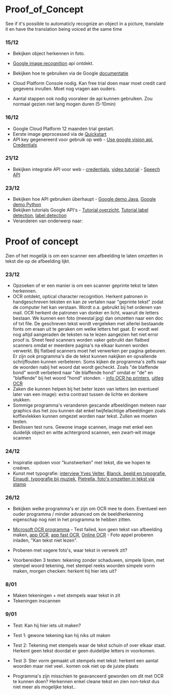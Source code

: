 # Proof_of_Concept
See if it's possible to automaticly recognize an object in a picture, translate it en have the translation being voiced at the same time


### 15/12
* Bekijken object herkennen in foto. 
* [Google image recognition](https://cloud.google.com/vision/?utm_source=google&utm_medium=cpc&utm_campaign=emea-emea-all-en-dr-skws-all-all-trial-e-gcp-1002258&utm_content=text-ad-none-any-DEV_c-CRE_175901543514-ADGP_SKWS+%7C+EXA+~+1%3A1_EMEA_EN_ML_Vision+API_TOP_image+recognition+api-KWID_43700016288634079-kwd-40564249699-userloc_1001021&utm_term=KW_image%20recognition%20api-ST_image+recognition+api&ds_rl=1245734&gclid=Cj0KCQiAgs7RBRDoARIsANOo-Hjca0GTNetIZh_Qz1FOPFtBN5nGcOwnIpCY1y9E7PQG_8s3xP8hr9QaAj3DEALw_wcB&dclid=CNTphKGAjNgCFQU-4AodVrkJkg) api ontdekt.

* Bekijken hoe te gebruiken via de Google [documentatie](https://cloud.google.com/vision/docs/quickstart)
* Cloud Platform Console nodig. Kan free trial doen maar moet credit card gegevens invullen. Moet nog vragen aan ouders.
* Aantal stappen ook nodig vooraleer de api kunnen gebruiken. Zou normaal gezien niet lang mogen duren (5-10min)



### 16/12
* Google Cloud Platform 12 maanden trial gestart.
* Eerste image geprocessed via de [Quickstart](https://cloud.google.com/vision/docs/quickstart)
* API key gegenereerd voor gebruik op web - [Use google vision api](https://code.tutsplus.com/tutorials/how-to-use-the-google-cloud-vision-api-in-android-apps--cms-29009), [Credentials](https://console.cloud.google.com/apis/credentials?project=double-genius-189210)


### 21/12
* Bekijken integratie API voor web - [credentials](https://support.google.com/cloud/answer/6158857?hl=en), [video tutorial](https://www.youtube.com/watch?v=nMY0qDg16y4) - [Speech API](https://www.youtube.com/watch?v=wzp9dfVpeeg)


### 23/12
* Bekijken hoe API gebruiken überhaupt - [Google demo Java](https://www.youtube.com/watch?v=tVIIgcIqoPw), [Google demo Python](https://www.youtube.com/watch?v=IVjZMIWhz3Y)
* Bekijken tutorials Google API's - [Tutorial overzicht](https://cloud.google.com/vision/docs/tutorials), [Tutorial label detection](https://console.cloud.google.com/getting-started), [label detection](https://cloud.google.com/vision/docs/detecting-labels)
* Veranderen van onderwerp naar:



# Proof of concept
Zien of het mogelijk is om een scanner een afbeelding te laten omzetten in tekst die op de afbeelding lijkt.

### 23/12
* Opzoeken of er een manier is om een scanner geprinte tekst te laten herkennen.
* OCR ontdekt, optical character recognition. Herkent patronen in handgeschreven teksten en kan ze vertalen naar "geprinte tekst" zodat de computer het kan verstaan. Wordt o.a. gebruikt bij het ordenen van mail. OCR herkent de patronen van donker en licht, waaruit de letters bestaan. We kunnen een foto (meestal jpg) dan omzetten naar een doc of txt file. De geschreven tekst wordt vergeleken met allerlei bestaande fonts om eraan uit te geraken om welke letters het gaat. Er wordt wel nog altijd aangeraden de teksten na te lezen aangezien het niet error proof is. Sheet feed scanners worden vaker gebruikt dan flatbed scanners omdat er meerdere pagina's na elkaar kunnen worden verwerkt. Bij flatbed scanners moet het verwerken per pagina gebeuren. Er zijn ook programma's die de tekst kunnen nakijken en opvallende schrijffouten kunnen verbeteren. Soms kijken de programma's zelfs naar de woorden nabij het woord dat wordt gecheckt. Zoals "de blaffende bond" wordt verbeterd naar "de blaffende hond" omdat er "de" en "blaffende" bij het woord "hond" stonden. - [info OCR hp printers](http://h71036.www7.hp.com/hho/cache/608037-0-0-39-121.html), [uitleg OCR](http://www.explainthatstuff.com/how-ocr-works.html)
* Zaken die kunnen helpen bij het beter lezen van letters (en eventueel later van een image): extra contrast tussen de lichte en donkere stukken.
* Sommige programma's veranderen gescande afbeeldingen meteen naar graphics dus het zou kunnen dat enkel twijfelachtige afbeeldingen zoals koffievlekken kunnen omgezet worden naar tekst. Zullen we moeten testen.
* Beslissen test runs. Gewone image scannen, image met enkel een duidelijk object en witte achtergrond scannen, een zwart-wit image scannen



### 24/12
* Inspiratie opdoen voor "kunstwerken" met tekst, die we hopen te creëren.
* Kunst met typografie: [interview Yves Velter](https://vimeo.com/86238888), [Blanck, beeld en typografie](https://www.youtube.com/watch?v=--h0FXVoOVU&feature=youtu.be), [Einaudi, typografie bij muziek](https://www.youtube.com/watch?v=k9NM-yK1C2I), [Pietrella, foto's omzetten in tekst via stamp](https://www.youtube.com/watch?time_continue=16&v=pd-edgSDVo4)



### 26/12
* Bekijken welke programma's er zijn om OCR mee te doen. Eventueel een ouder programma / minder advanced om de beeldherkenning eigenschap nog niet in het programma te hebben zitten.
* [Microsoft OCR programma](https://www.microsoft.com/nl-be/store/p/a9t9-free-ocr-software/9nblgggz5nsn#) - Test failed, kon geen tekst van afbeelding maken, [app OCR](https://www.microsoft.com/nl-be/store/p/photo-to-text-ocr/9nblggh6hrzh), [app fast OCR](https://www.microsoft.com/nl-be/store/p/fast-ocr/9nblggh52svj#), [Online OCR](https://www.onlineocr.net/) - Foto appel proberen inladen, "Kan tekst niet lezen". 

* Proberen met vagere foto's, waar tekst in verwerk zit?
* Voorbereiden 3 testen: tekening zonder schaduwen, simpele lijnen, met stempel woord tekening, met stempel reeks woorden simpele vorm maken, morgen checken: herkent hij hier iets uit?


### 8/01
* Maken tekeningen + met stempels waar tekst in zit
* Tekeningen inscannen


### 9/01
* Test: Kan hij hier iets uit maken?
* Test 1: gewone tekening kan hij niks uit maken
* Test 2: Tekening met stempels waar de tekst schuin of over elkaar staat. Herkent geen tekst doordat er geen duidelijke letters in voorkomen.
* Test 3: Ster vorm gemaakt uit stempels met tekst: herkent een aantal woorden maar niet veel.. komen ook niet op de juiste plaats

* Programma's zijn misschien te geavanceerd geworden om dit met OCR te kunnen doen? Herkennen enkel cleane tekst en zien non-tekst dus niet meer als mogelijke tekst..




